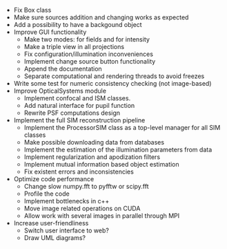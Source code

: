 - Fix Box class
 - Make sure sources addition and changing works as expected
 - Add a possibility to have a backgound object 
- Improve GUI functionality
  - Make two modes: for fields and for intensity
  - Make a triple view in all projections 
  - Fix configuration/illumination inconveniences
  - Implement change source button functionality
  - Append the documentation
  - Separate computational and rendering threads to avoid freezes
- Write some test for numeric consistency checking (not image-based)
- Improve OpticalSystems module 
  - Implement confocal and ISM classes. 
  - Add natural interface for pupil function
  - Rewrite PSF computations design
- Implement the full SIM reconstruction pipeline
  - Implement the ProcessorSIM class as a top-level manager for all SIM classes
  - Make possible downloading data from databases
  - Implement the estimation of the illumination parameters from data
  - Implement regularization and apodization filters
  - Implement mutual information based object estimation
  - Fix existent errors and inconsistencies
- Optimize code performance 
  - Change slow numpy.fft to pyfftw or scipy.fft
  - Profile the code
  - Implement bottlenecks in c++
  - Move image related operations on CUDA
  - Allow work with several images in parallel through MPI
- Increase user-friendliness
  - Switch user interface to web?
  - Draw UML diagrams?
